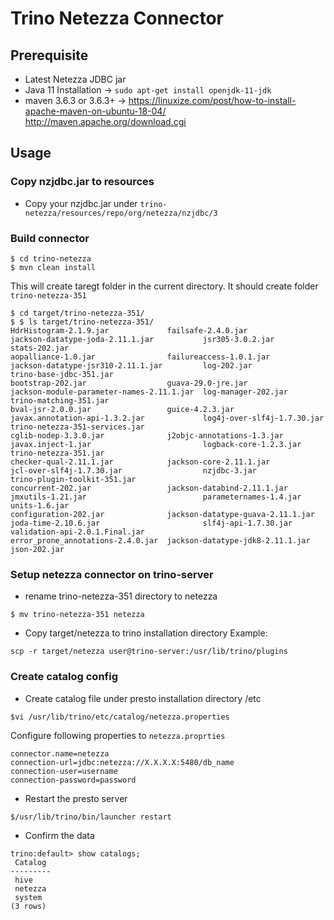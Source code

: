 # Trino Netezza Connector

## Prerequisite
- Latest Netezza JDBC jar
- Java 11 Installation -> `sudo apt-get install openjdk-11-jdk`
- maven 3.6.3 or 3.6.3+ -> https://linuxize.com/post/how-to-install-apache-maven-on-ubuntu-18-04/ http://maven.apache.org/download.cgi

## Usage
### Copy nzjdbc.jar to resources
- Copy your nzjdbc.jar under `trino-netezza/resources/repo/org/netezza/nzjdbc/3`

### Build connector
```
$ cd trino-netezza
$ mvn clean install
```
This will create taregt folder in the current directory. It should create folder `trino-netezza-351`
```
$ cd target/trino-netezza-351/
$ $ ls target/trino-netezza-351/
HdrHistogram-2.1.9.jar             failsafe-2.4.0.jar                 jackson-datatype-joda-2.11.1.jar           jsr305-3.0.2.jar             stats-202.jar
aopalliance-1.0.jar                failureaccess-1.0.1.jar            jackson-datatype-jsr310-2.11.1.jar         log-202.jar                  trino-base-jdbc-351.jar
bootstrap-202.jar                  guava-29.0-jre.jar                 jackson-module-parameter-names-2.11.1.jar  log-manager-202.jar          trino-matching-351.jar
bval-jsr-2.0.0.jar                 guice-4.2.3.jar                    javax.annotation-api-1.3.2.jar             log4j-over-slf4j-1.7.30.jar  trino-netezza-351-services.jar
cglib-nodep-3.3.0.jar              j2objc-annotations-1.3.jar         javax.inject-1.jar                         logback-core-1.2.3.jar       trino-netezza-351.jar
checker-qual-2.11.1.jar            jackson-core-2.11.1.jar            jcl-over-slf4j-1.7.30.jar                  nzjdbc-3.jar                 trino-plugin-toolkit-351.jar
concurrent-202.jar                 jackson-databind-2.11.1.jar        jmxutils-1.21.jar                          parameternames-1.4.jar       units-1.6.jar
configuration-202.jar              jackson-datatype-guava-2.11.1.jar  joda-time-2.10.6.jar                       slf4j-api-1.7.30.jar         validation-api-2.0.1.Final.jar
error_prone_annotations-2.4.0.jar  jackson-datatype-jdk8-2.11.1.jar   json-202.jar
```

### Setup netezza connector on trino-server
- rename trino-netezza-351 directory to netezza
```
$ mv trino-netezza-351 netezza
```

- Copy target/netezza to trino installation directory 
Example:

```
scp -r target/netezza user@trino-server:/usr/lib/trino/plugins
```

### Create catalog config
- Create catalog file under presto installation directory /etc
```
$vi /usr/lib/trino/etc/catalog/netezza.properties
```
Configure following properties to `netezza.proprties`
```
connector.name=netezza
connection-url=jdbc:netezza://X.X.X.X:5480/db_name
connection-user=username
connection-password=password
```

- Restart the presto server
```
$/usr/lib/trino/bin/launcher restart
```

- Confirm the data
```
trino:default> show catalogs;
 Catalog 
---------
 hive    
 netezza 
 system  
(3 rows)

```







